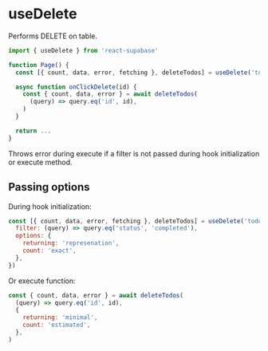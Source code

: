 # useDelete

Performs DELETE on table.

```js highlight=4
import { useDelete } from 'react-supabase'

function Page() {
  const [{ count, data, error, fetching }, deleteTodos] = useDelete('todos')

  async function onClickDelete(id) {
    const { count, data, error } = await deleteTodos(
      (query) => query.eq('id', id),
    )
  }

  return ...
}
```

Throws error during execute if a filter is not passed during hook initialization or execute method.

## Passing options

During hook initialization:

```js
const [{ count, data, error, fetching }, deleteTodos] = useDelete('todos', {
  filter: (query) => query.eq('status', 'completed'),
  options: {
    returning: 'represenation',
    count: 'exact',
  },
})
```

Or execute function:

```js
const { count, data, error } = await deleteTodos(
  (query) => query.eq('id', id),
  {
    returning: 'minimal',
    count: 'estimated',
  },
)
```
